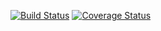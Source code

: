 [![Build Status](https://travis-ci.com/tbutler78/js-stack-from-scratch.svg?token=VpiaiANTgmue6JyTXYGQ&branch=master)](https://travis-ci.com/tbutler78/js-stack-from-scratch)
[![Coverage Status](https://img.shields.io/coveralls/tbutler78/js-stack-from-scratch.svg?style=flat-square)](https://coveralls.io/github/tbutler78/js-stack-from-scratch?branch=master)